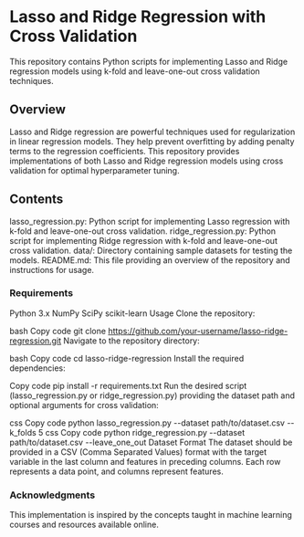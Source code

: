 
# Lasso and Ridge Regression with Cross Validation
This repository contains Python scripts for implementing Lasso and Ridge regression models using k-fold and leave-one-out cross validation techniques.

## Overview
Lasso and Ridge regression are powerful techniques used for regularization in linear regression models. They help prevent overfitting by adding penalty terms to the regression coefficients. This repository provides implementations of both Lasso and Ridge regression models using cross validation for optimal hyperparameter tuning.

## Contents
lasso_regression.py: Python script for implementing Lasso regression with k-fold and leave-one-out cross validation.
ridge_regression.py: Python script for implementing Ridge regression with k-fold and leave-one-out cross validation.
data/: Directory containing sample datasets for testing the models.
README.md: This file providing an overview of the repository and instructions for usage.

### Requirements
Python 3.x
NumPy
SciPy
scikit-learn
Usage
Clone the repository:

bash
Copy code
git clone https://github.com/your-username/lasso-ridge-regression.git
Navigate to the repository directory:

bash
Copy code
cd lasso-ridge-regression
Install the required dependencies:

Copy code
pip install -r requirements.txt
Run the desired script (lasso_regression.py or ridge_regression.py) providing the dataset path and optional arguments for cross validation:

css
Copy code
python lasso_regression.py --dataset path/to/dataset.csv --k_folds 5
css
Copy code
python ridge_regression.py --dataset path/to/dataset.csv --leave_one_out
Dataset Format
The dataset should be provided in a CSV (Comma Separated Values) format with the target variable in the last column and features in preceding columns. Each row represents a data point, and columns represent features.



### Acknowledgments
This implementation is inspired by the concepts taught in machine learning courses and resources available online.
